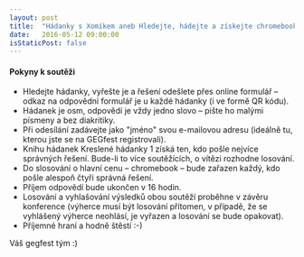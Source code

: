 ```yaml
---
layout: post
title:  "Hádanky s Xomíkem aneb Hledejte, hádejte a získejte chromebook"
date:   2016-05-12 09:00:00
isStaticPost: false
---
```

#### Pokyny k soutěži

* Hledejte hádanky, vyřešte je a řešení odešlete přes online formulář – odkaz na odpovědní formulář je u každé hádanky (i ve formě QR kódu).
* Hádanek je osm, odpovědí je vždy jedno slovo – pište ho malými písmeny a bez diakritiky.
* Při odesílání zadávejte jako "jméno" svou e-mailovou adresu (ideálně tu, kterou jste se na GEGfest registrovali).
* Knihu hádanek Kreslené hádanky 1 získá ten, kdo pošle nejvíce správných řešení. Bude-li to více soutěžících, o vítězi rozhodne losování.
* Do slosování o hlavní cenu – chromebook – bude zařazen každý, kdo pošle alespoň čtyři správná řešení.
* Příjem odpovědí bude ukončen v 16 hodin.
* Losování a vyhlašování výsledků obou soutěží proběhne v závěru konference (výherce musí být losování přítomen, v případě, že se vyhlášený výherce neohlásí, je vyřazen a losování se bude opakovat).
* Příjemné hraní a hodně štěstí :-)


Váš gegfest tým :)
